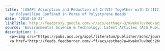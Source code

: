 ```yaml
---
title: '[ASAP] Adsorption and Reduction of Cr(VI) Together with Cr(III) Sequestration
  by Polyaniline Confined in Pores of Polystyrene Beads'
date: '2018-10-23'
linkTitle: http://feedproxy.google.com/~r/acs/esthag/~3/KwakoTuvRe0/acs.est.8b02566
source: 'Environmental Science & Technology: Latest Articles (ACS Publications)'
description: |-
  <p><img src="https://pubs.acs.org/appl/literatum/publisher/achs/journals/content/esthag/0/esthag.ahead-of-print/acs.est.8b02566/20181023/images/medium/es-2018-02566h_0009.gif" alt="TOC Graphic"/></p><div><cite>Environmental Science & Technology</cite></div><div>DOI: 10.1021/acs.est.8b02566</div><div class="feedflare">
  <a href="http://feeds.feedburner.com/~ff/acs/esthag?a=KwakoTuvRe0:2KvvUyQV5dA:yIl2AUoC8zA"><img src="http://feeds.feedburner.com/~ff/acs/esthag?d=yIl2AUoC8zA" border="0"></img></a>
---
```

